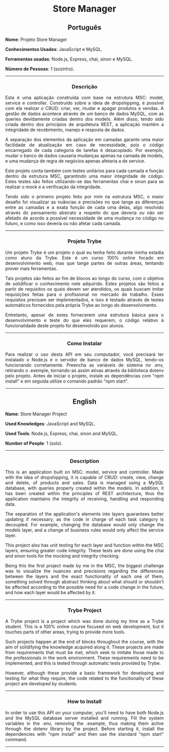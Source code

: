 <h1 align="center">Store Manager</h1>

<h2 align="center">Português</h2>


**Nome**: Projeto Store Manager

**Conhecimentos Usados**: JavaScript e MySQL.

**Ferramentas usadas**: Node.js, Express, chai, sinon e MySQL.

**Número de Pessoas**: 1 (sozinho).

-----------------------

<h3 align="center">Descrição</h3>

<p align="justify">Esta é uma aplicação construída com base na estrutura MSC: model, service e controller. Construído sobre a ideia de dropshipping, é possível com ela realizar o CRUD: criar, ver, mudar e apagar produtos e vendas. A gestão de dados acontece através de um banco de dados MySQL, com as queries devidamente criadas dentro dos models. Além disso, tendo sido criada dentro dos princípios de arquitetura REST, a aplicação mantém a integridade de recebimento, manejo e resposta de dados.</p>
<p align="justify">A separação dos elementos da aplicação em camadas garante uma maior facilidade de atualização em caso de necessidade, pois o código encarregado de cada categoria de tarefas é desacoplado. Por exemplo, mudar o banco de dados causaria mudanças apenas na camada de models, e uma mudança de regra de negócios apenas afetaria a de service.</p>
<p align="justify">Este projeto conta também com testes unitários para cada camada e função dentro da estrutura MSC, garantindo uma maior integridade de código. Estes testes são feitos utilizando-se das ferramentas chai e sinon para se realizar o mock e a verificação da integridade.</p>
<p align="justify">Tendo sido o primeiro projeto feito por mim na estrutura MSC, o maior desafio foi visualizar as nuâncias e precisões no que tange as diferenças entre as camadas e a exata função de cada uma delas, algo resolvido através do pensamento abstrato a respeito do que deveria ou não ser afetado de acordo a possível necessidade de uma mudança no código no futuro, e como isso deveria ou não afetar cada camada.</p>

-----------------------

<h3 align="center">Projeto Trybe</h3>

  <p align="justify">Um projeto Trybe é um projeto o qual eu tenha feito durante minha estadia como aluno da Trybe. Este é um curso 100% online focado em desenvolvimento web, mas que tange partes de outras áreas, tentando prover mais ferramentas.</p>
  <p align="justify">Tais projetos são feitos ao fim de blocos ao longo do curso, com o objetivo de solidificar o conhecimento nele adquirido. Estes projetos são feitos a partir de requisitos os quais devem ser atendidos, os quais buscam imitar requisições feitas para o profissional no mercado de trabalho. Esses requisitos precisam ser implementados, e isso é testado através de testes automáticos fornecidos pela própria Trybe ao longo do desenvolvimento.</p>
  <p align="justify">Entretanto, apesar de estes fornecerem uma estrutura básica para o desenvolvimento e teste do que eles requerem, o código relativo à funcionalidade deste projeto foi desenvolvido por alunos.</p>

-----------------------

<h3 align="center">Como Instalar</h3>
<p align="justify">Para realizar o uso desta API em seu computador, você precisará ter instalado o Node.js e o servidor de banco de dados MySQL, tendo-os funcionando corretamente. Preencha as variáveis de sistema no .env, retirando o .exemple, tornando-as assim ativas através da biblioteca dotenv pelo projeto. Antes de iniciar o projeto, instale as dependências com "npm install" e em seguida utilize o comando padrão "npm start". </p>

-----------------------

<h2 align="center">English</h2>


**Name**: Store Manager Project

**Used Knowledges**: JavaScript and MySQL.

**Used Tools**: Node.js, Express, chai, sinon and MySQL.

**Number of People**: 1 (solo).

-----------------------

<h3 align="center">Description</h3>

<p align="justify">This is an application built on MSC: model, service and controller. Made with the idea of dropshipping, it is capable of CRUD: create, view, change and delete, of products and sales. Data is managed using a MySQL database, with queries properly created within the models. In addition, it has been created within the principles of REST architecture, thus the application maintains the integrity of receiving, handling and responding data.</p>
<p align="justify">The separation of the application's elements into layers guarantees better updating if necessary, as the code in charge of each task category is decoupled. For example, changing the database would only change the models layer, and a change of business rules would only affect the service layer.</p>
<p align="justify">This project also has unit testing for each layer and function within the MSC layers, ensuring greater code integrity. These tests are done using the chai and sinon tools for the mocking and integrity checking.</p>
<p align="justify">Being this the first project made by me in the MSC, the biggest challenge was to visualize the nuances and precisions regarding the differences between the layers and the exact functionality of each one of them, something solved through abstract thinking about what should or shouldn't be affected according to the possible need for a code change in the future, and how each layer would be affected by it.</p>

-----------------------

<h3 align="center">Trybe Project</h3>

  <p align="justify">A Trybe project is a project which was done during my time as a Trybe student. This is a 100% online course focused on web development, but it touches parts of other areas, trying to provide more tools.</p>
  <p align="justify">Such projects happen at the end of blocks throughout the course, with the aim of solidifying the knowledge acquired along  it. These projects are made from requirements that must be met, which seek to imitate those made to the professionals in the work environment. These requirements need to be implemented, and this is tested through automatic tests provided by Trybe.</p>
  <p align="justify">However, although these provide a basic framework for developing and testing for what they require, the code related to the functionality of these project are developed by students.</p>

-----------------------

<h3 align="center">How to Install</h3>
<p align="justify">In order to use this API on your computer, you'll need to have both Node.js and the MySQL database server installed and running. Fill the system variables in the .env, removing the .example, thus making them active through the dotenv library by the project. Before starting it, install the dependencies with "npm install" and then use the standard "npm start" command.</p>

-----------------------

